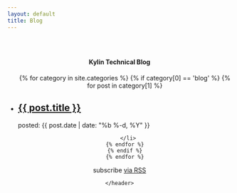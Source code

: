 ```yaml
---
layout: default
title: Blog
---
```


<main id="main" >
<section id="first" class="main">
    <header style="padding:2em 0 4em 0;">
      <div class="container" >
        <h4 class="section-title"><span> Kylin Technical Blog </span></h4>
         <!-- second-->
          <div id="content-container" class="animated fadeIn">
            <div >
             <ul class="post-list">
            {% for category in site.categories %}     <!-- categories -->
            {% if category[0]  == 'blog' %}
            {% for post in category[1] %}
            <li>
        <h2 align="left">
          <a class="post-link" href="{{ post.url | prepend: site.baseurl }}">{{ post.title }}</a></h2><div align="left" class="post-meta" >posted: {{ post.date | date: "%b %-d, %Y" }}</div>
        
      </li>
    {% endfor %}
    {% endif %}
    {% endfor %}
  </ul>

  <p class="rss-subscribe">subscribe <a href="{{ "/feed.xml" | prepend: site.baseurl }}">via RSS</a></p>
          </div>
        </div>
      </div>
      <!-- /container --> 
      
    </header>
  </section>

  
    
</main>
